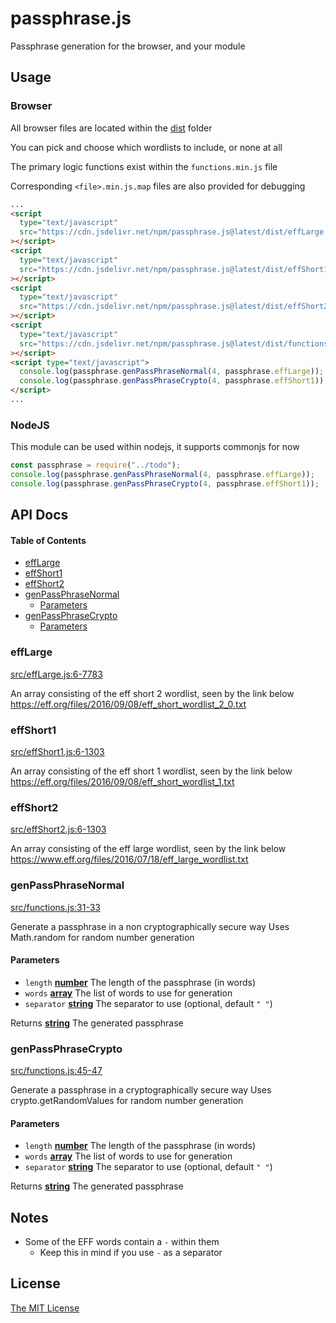 # passphrase.js

Passphrase generation for the browser, and your module

## Usage

### Browser

All browser files are located within the [dist](./dist) folder

You can pick and choose which wordlists to include, or none at all

The primary logic functions exist within the `functions.min.js` file

Corresponding `<file>.min.js.map` files are also provided for debugging

```html
...
<script
  type="text/javascript"
  src="https://cdn.jsdelivr.net/npm/passphrase.js@latest/dist/effLarge.min.js"
></script>
<script
  type="text/javascript"
  src="https://cdn.jsdelivr.net/npm/passphrase.js@latest/dist/effShort1.min.js"
></script>
<script
  type="text/javascript"
  src="https://cdn.jsdelivr.net/npm/passphrase.js@latest/dist/effShort2.min.js"
></script>
<script
  type="text/javascript"
  src="https://cdn.jsdelivr.net/npm/passphrase.js@latest/dist/functions.min.js"
></script>
<script type="text/javascript">
  console.log(passphrase.genPassPhraseNormal(4, passphrase.effLarge));
  console.log(passphrase.genPassPhraseCrypto(4, passphrase.effShort1));
</script>
...
```

### NodeJS

This module can be used within nodejs, it supports commonjs for now

```js
const passphrase = require("../todo");
console.log(passphrase.genPassPhraseNormal(4, passphrase.effLarge));
console.log(passphrase.genPassPhraseCrypto(4, passphrase.effShort1));
```

## API Docs

<!-- Generated by documentation.js. Update this documentation by updating the source code. -->

#### Table of Contents

*   [effLarge](#efflarge)
*   [effShort1](#effshort1)
*   [effShort2](#effshort2)
*   [genPassPhraseNormal](#genpassphrasenormal)
    *   [Parameters](#parameters)
*   [genPassPhraseCrypto](#genpassphrasecrypto)
    *   [Parameters](#parameters-1)

### effLarge

[src/effLarge.js:6-7783](https://github.com/zdzielinski/passphrase.js/blob/8a8720482c0836e28f3385b3dcfc4e9d788276e3/src/effLarge.js#L6-L7783 "Source code on GitHub")

An array consisting of the eff short 2 wordlist, seen by the link below
<https://eff.org/files/2016/09/08/eff_short_wordlist_2_0.txt>

### effShort1

[src/effShort1.js:6-1303](https://github.com/zdzielinski/passphrase.js/blob/8a8720482c0836e28f3385b3dcfc4e9d788276e3/src/effShort1.js#L6-L1303 "Source code on GitHub")

An array consisting of the eff short 1 wordlist, seen by the link below
<https://eff.org/files/2016/09/08/eff_short_wordlist_1.txt>

### effShort2

[src/effShort2.js:6-1303](https://github.com/zdzielinski/passphrase.js/blob/8a8720482c0836e28f3385b3dcfc4e9d788276e3/src/effShort2.js#L6-L1303 "Source code on GitHub")

An array consisting of the eff large wordlist, seen by the link below
<https://www.eff.org/files/2016/07/18/eff_large_wordlist.txt>

### genPassPhraseNormal

[src/functions.js:31-33](https://github.com/zdzielinski/passphrase.js/blob/8a8720482c0836e28f3385b3dcfc4e9d788276e3/src/functions.js#L31-L33 "Source code on GitHub")

Generate a passphrase in a non cryptographically secure way
Uses Math.random for random number generation

#### Parameters

*   `length` **[number](https://developer.mozilla.org/docs/Web/JavaScript/Reference/Global_Objects/Number)** The length of the passphrase (in words)
*   `words` **[array](https://developer.mozilla.org/docs/Web/JavaScript/Reference/Global_Objects/Array)** The list of words to use for generation
*   `separator` **[string](https://developer.mozilla.org/docs/Web/JavaScript/Reference/Global_Objects/String)** The separator to use (optional, default `" "`)

Returns **[string](https://developer.mozilla.org/docs/Web/JavaScript/Reference/Global_Objects/String)** The generated passphrase

### genPassPhraseCrypto

[src/functions.js:45-47](https://github.com/zdzielinski/passphrase.js/blob/8a8720482c0836e28f3385b3dcfc4e9d788276e3/src/functions.js#L45-L47 "Source code on GitHub")

Generate a passphrase in a cryptographically secure way
Uses crypto.getRandomValues for random number generation

#### Parameters

*   `length` **[number](https://developer.mozilla.org/docs/Web/JavaScript/Reference/Global_Objects/Number)** The length of the passphrase (in words)
*   `words` **[array](https://developer.mozilla.org/docs/Web/JavaScript/Reference/Global_Objects/Array)** The list of words to use for generation
*   `separator` **[string](https://developer.mozilla.org/docs/Web/JavaScript/Reference/Global_Objects/String)** The separator to use (optional, default `" "`)

Returns **[string](https://developer.mozilla.org/docs/Web/JavaScript/Reference/Global_Objects/String)** The generated passphrase

## Notes

*   Some of the EFF words contain a `-` within them
    *   Keep this in mind if you use `-` as a separator

## License

[The MIT License](./LICENSE)
